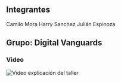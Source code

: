 ## Integrantes
Camilo Mora
Harry Sanchez
Julián Espinoza
## Grupo: Digital Vanguards
### Video
![Video explicación del taller](https://youtu.be/VFylcqkxRnk)
